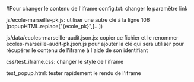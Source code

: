 #Pour changer le contenu de l'iframe
config.txt: changer le paramêtre link

js/ecole-marseille-pk.js: utiliser une autre clé à la ligne 106 (popupHTML.replace("{ecole_pk}",[...])

js/data/ecoles-marseille-audit.json.js: copier ce fichier et le renommer ecoles-marseille-audit-pk.json.js pour ajouter la clé qui sera utiliser pour récupérer le contenu de l'iframe à l'aide de son identifiant

css/test_iframe.css: changer le style de l'iframe

test_popup.html: tester rapidement le rendu de l'iframe
